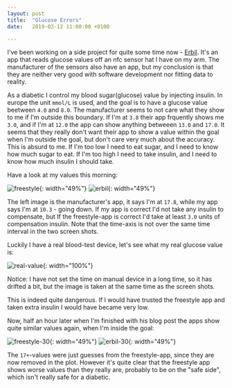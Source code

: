 ```yaml
---
layout: post
title:  "Glucose Errors"
date:   2019-03-12 11:00:00 +0100

---
```


I've been working on a side project for quite some time now - [Erbil](https://github.com/exoji2e/Erbil). It's an app that reads glucose values off an nfc sensor hat I have on my arm. The manufacturer of the sensors also have an app, but my conclusion is that they are neither very good with software development nor fitting data to reality.

As a diabetic I control my blood sugar(glucose) value by injecting insulin. In europe the unit `mmol/L` is used, and the goal is to have a glucose value beetween `4.0` and `8.0`. The manufacturer seems to not care what they show to me if I'm outside this boundary. If I'm at `3.8` their app frquently shows me `3.0`, and if I'm at `12.0` the app can show anything betweeen `13.0` and `17.0`. It seems that they really don't want their app to show a value within the goal when I'm outside the goal, but don't care very much about the accuracy. This is absurd to me. If I'm too low I need to eat sugar, and I need to know how much sugar to eat. If I'm too high I need to take insulin, and I need to know how much insulin I should take.

Have a look at my values this morning:

![freestyle](/img/2019/20190312-freestyle.jpg){: width="49%"}
![erbil](/img/2019/20190312-erbil.jpg){: width="49%"}

The left image is the manufacturer's app, it says I'm at `17.8`, while my app says I'm at `10.3` - going down. If my app is correct I'd not take any insulin to compensate, but If the freestyle-app is correct I'd take at least `3.0` units of compensation insulin. Note that the time-axis is not over the same time interval in the two screen shots.

Luckily I have a real blood-test device, let's see what my real glucose value is:

![real-value](/img/2019/20190312-real-glucose.jpg){: width="100%"}

Notice: I have not set the time on manual device in a long time, so it has drifted a bit, but the image is taken at the same time as the screen shots.

This is indeed quite dangerous. If I would have trusted the freestyle app and taken extra insulin I would have became very low.

Now, half an hour later when I'm finished with his blog post the apps show quite similar values again, when I'm inside the goal:

![freestyle-30](/img/2019/20190312-freestyle-30.jpg){: width="49%"}
![erbil-30](/img/2019/20190312-erbil-30.jpg){: width="49%"}

The `17+`-values were just guesses from the freestyle-app, since they are now removed in the plot. However it's quite clear that the freestyle app shows worse values than they really are, probably to be on the "safe side", which isn't really safe for a diabetic.



